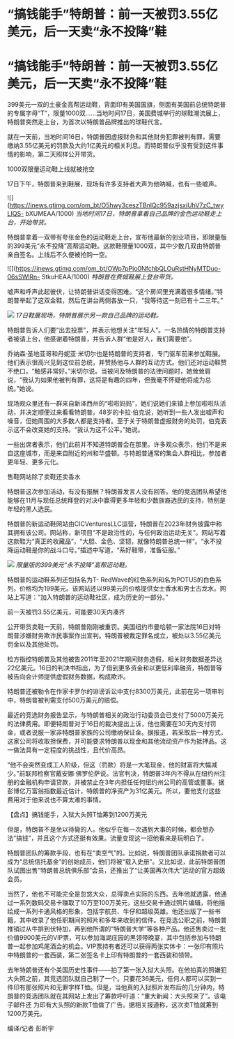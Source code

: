 # “搞钱能手”特朗普：前一天被罚3.55亿美元，后一天卖“永不投降”鞋

# “搞钱能手”特朗普：前一天被罚3.55亿美元，后一天卖“永不投降”鞋

399美元一双的土豪金高帮运动鞋，背面印有美国国旗，侧面有美国前总统特朗普的专属字母“T”，限量1000双……当地时间17日，美国费城举行的球鞋潮流展上，特朗普突然走上台，为首次以特朗普品牌推出的球鞋代言。

就在一天前，当地时间16日，特朗普因虚报财务和其他财务犯罪被判有罪，需要缴纳3.55亿美元的罚款及大约1亿美元的相关利息。而特朗普似乎没有受到这件事情的影响，第二天照样公开带货。

1000双限量运动鞋上线就被抢空

17日下午，特朗普来到鞋展，现场有许多支持者大声为他呐喊，也有一些嘘声。

![](https://inews.gtimg.com/om_bt/O5hwy3ceszTBnlQc959azjsxiUhV7zC_twyLIQS-
bXUMEAA/1000) _当地时间17日，特朗普拿着自己品牌的金色运动鞋走上台，开始带货。_

特朗普拿着一双带有夸张金色的运动鞋走上台，宣布他最新的创业项目，即限量版的399美元“永不投降”高帮运动鞋。这款鞋限量1000双，其中少数几双由特朗普亲自签名。上线后不久便被抢购一空。

![](https://inews.gtimg.com/om_bt/OWp7pPjo0NfchbQLOuRstHNyMTDuo-06sSWlRn-
StkuHEAA/1000) _特朗普在费城鞋展上登台带货。_

嘘声和呼声此起彼伏，让特朗普讲话变得困难。“这个房间里充满着很多情绪。”特朗普举起了这双金鞋，然后在讲台两侧各放一只，“我等待这一刻已有十二三年。”

![](https://inews.gtimg.com/om_bt/OBq0NBN4gRkQwGCS7LVJON_KKfcaCMWlBW2vR9eXCD99sAA/1000)
_17日鞋展现场，特朗普展示另一款自己品牌的运动鞋。_

特朗普告诉人们要“出去投票”，并表示他想关注“年轻人”。一名热情的特朗普支持者被请上台，他感谢着特朗普，并告诉人群“他是好人，我们需要他”。

乔纳森·圣地亚哥和丹妮亚·米切尔也是特朗普的支持者，专门驱车前来参加鞋展。他们表示很高兴见到这位前总统，并赞扬他与人群的互动方式。他们还对运动鞋赞不绝口。“触感非常好。”米切尔说。当被问及特朗普的法律问题时，她耸耸肩说，“我认为如果他被判有罪，这将是有趣的四年，但我毫不怀疑他将成为总统。”她说。

现场观众里还有一群来自新泽西州的“啦啦妈妈”，她们说她们来镇上参加啦啦队活动，并决定顺便过来看看特朗普。48岁的卡拉·伯克说，她听到一些人发出嘘声和噪音，但她周围的大多数人都是支持者。至于关于特朗普虚报财务的处罚，伯克表示这不会改变她的支持。“我认为这不公平。”她说。

一些出席者表示，他们此前并不知道特朗普会在那里。许多观众表示，他们不是来自这座城市，而是来自附近的州和华盛顿。与特朗普通常的集会人群相比，参加者更年轻、更多元化。

售鞋网站除了卖鞋还卖香水

特朗普这次参加活动，有没有报酬？特朗普发言人没有回答。他的竞选团队希望他能够在11月与现任总统拜登的对决中赢得更多年轻和少数族裔选民的支持，特别是年轻的黑人选民。

特朗普的新运动鞋网站由CICVenturesLLC运营，特朗普在2023年财务披露中称其拥有该公司。网站称，新项目“不是政治性的，与任何政治运动无关”。网站写着这款鞋为“真正的收藏品”，“大胆、金色、坚韧，就像特朗普总统一样”。“永不投降运动鞋是你的战斗口号。”描述中写道，“系好鞋带，准备征服。”

![](https://inews.gtimg.com/om_bt/OdQUP9rD9KUQJ1GHFrPYDWMIa2yFTRNQHjnrKO6XlhY9IAA/1000)
_限量版的399美元“永不投降”高帮运动鞋。_

特朗普的运动鞋系列还包括名为T-
RedWave的红色系列和名为POTUS的白色系列，价格均为199美元。该网站还以99美元的价格提供女士香水和男士古龙水。网站上写道：“加入特朗普的运动鞋社区，成为历史的一部分。”

前一天被罚3.55亿美元，可能要30天内凑齐

公开带货卖鞋一天前，特朗普刚刚被重罚。美国纽约市曼哈顿一家法院16日对特朗普涉嫌财务欺诈民事案作出宣判。特朗普被裁定罪名成立，被处以3.55亿美元罚金以及其他处罚。

检方指控特朗普及其他被告2011年至2021年期间财务造假，相关财务数据差异达22亿美元。16日的判决书指出，为了借到更多资金和以更低利率融资，特朗普等被告向会计师提供虚假财务数据，构成欺诈。

特朗普还被勒令在作家卡罗尔的诽谤诉讼中支付8300万美元，此前在另一项审判中，特朗普被判需支付500万美元的赔偿。

最近的竞选财务报告显示，与特朗普相关的政治行动委员会已支付了5000万美元的法律费用。即便特朗普对于16日的裁决提出上诉，他也需要在30天内支付罚金，或者说服一家非特朗普家族的公司缴纳保证金。据报道，若采取后一种方式，这家公司将收取担保费，并可能要求特朗普以现金和其他流动资产作为抵押品。这一做法具有一定程度的挑战性，且代价高昂。

“他不会突然变成工人阶级，但这（罚款）将是一大笔现金，他的财富将大幅减少。”前联邦检察官戴安娜·佛罗伦萨说。法官判决，特朗普3年内不得从在纽约州注册的金融机构申请贷款，并被禁止在3年内担任任何纽约州公司的高管或董事。据彭博亿万富翁指数最近估计，特朗普的净资产为31亿美元。所以，要他支付这些费用对于他来说也不算太难的事情。

【盘点】搞钱能手，入狱大头照T恤筹到1200万美元

但是，特朗普不是坐以待毙的人。他似乎在每一次遇到大事的时候，都会想办法“搞钱”，并且这个方式还挺有效果。流量变现这一招他看来是玩明白了。

特朗普团队的筹款手段，也有在“卖空气”的。比如说，特朗普团队承诺捐款者可以成为“总统信托基金”的创始成员，他们将被“载入史册”。又比如说，此前特朗普团队试图出售“特朗普总统俱乐部”会员，还推出了“让美国再次伟大”运动的官方超级会员。

当然了，他也不可能完全是忽悠大众，总得卖点实际的东西。去年他就透露，他通过一系列数码交易卡赚取了10万至100万美元，这些交易卡通过照片编辑，将他描绘成一系列卡通风格的形象，包括宇航员、牛仔和超级英雄。他还出版了一些书籍，其中收录了他任职期间的照片和多年来收到的信件。在竞选公职之前，特朗普推销过从牛排到伏特加，再到他所谓的“特朗普大学”等各种产品。他还售卖过一批价值9900美元的VIP票，可以参加海湖庄园的黑领带晚宴，其中包括参加与特朗普一起参加鸡尾酒会的机会。VIP票持有者还可以获得两张实体卡：一张印有照片中特朗普的一套西装，第二张签名卡上印有特朗普的一套西装和领带。

去年特朗普还有个美国历史性事件——拍了第一张入狱大头照。在他拍真的照嫌犯大头照之前，其竞选团队就自己制了一个。只要花36美元，任何人都可以买到一件印有那张照片和无罪字样T恤。但是，当他真的入狱照片发布后的几分钟内，特朗普的竞选团队就在其网站上发出了筹款呼吁道：“重大新闻：大头照来了”。该电子邮件还
为印有大头照的新款T恤做了广告。据相关报道称，这次卖T恤就筹到1200万美元。

编译/记者 彭昕宇

